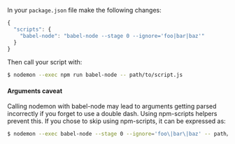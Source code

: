 In your `package.json` file make the following changes:

```js
{
  "scripts": {
    "babel-node": "babel-node --stage 0 --ignore='foo|bar|baz'"
  }
}
```

Then call your script with:

```sh
$ nodemon --exec npm run babel-node -- path/to/script.js
```

#### Arguments caveat

Calling nodemon with babel-node may lead to arguments getting parsed incorrectly if you forget to use a double dash. Using npm-scripts helpers prevent this. If you chose to skip using npm-scripts, it can be expressed as:

```sh
$ nodemon --exec babel-node --stage 0 --ignore='foo\|bar\|baz' -- path/to/script.js
```
